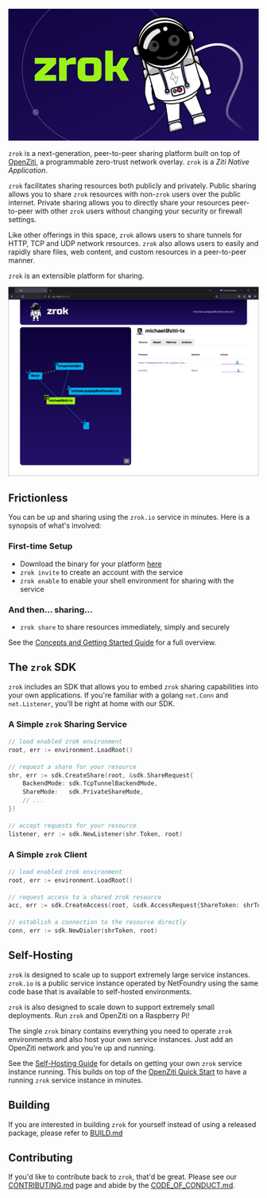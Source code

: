 ![zrok](docs/images/zrok_cover.png)

`zrok` is a next-generation, peer-to-peer sharing platform built on top of [OpenZiti](https://docs.openziti.io/docs/learn/introduction/), a programmable zero-trust network overlay. `zrok` is a _Ziti Native Application_.

`zrok` facilitates sharing resources both publicly and privately. Public sharing allows you to share `zrok` resources with non-`zrok` users over the public internet. Private sharing allows you to directly share your resources peer-to-peer with other `zrok` users without changing your security or firewall settings.

Like other offerings in this space, `zrok` allows users to share tunnels for HTTP, TCP and UDP network resources. `zrok` also allows users to easily and rapidly share files, web content, and custom resources in a peer-to-peer manner.

`zrok` is an extensible platform for sharing.

![zrok Web Console](docs/images/zrok_web_console.png)

## Frictionless

You can be up and sharing using the `zrok.io` service in minutes. Here is a synopsis of what's involved:

### First-time Setup

* Download the binary for your platform [here](https://github.com/openziti/zrok/releases)
* `zrok invite` to create an account with the service
* `zrok enable` to enable your shell environment for sharing with the service

### And then... sharing...

* `zrok share` to share resources immediately, simply and securely

See the [Concepts and Getting Started Guide](https://docs.zrok.io/docs/getting-started) for a full overview.

## The `zrok` SDK

`zrok` includes an SDK that allows you to embed `zrok` sharing capabilities into your own applications. If you're familiar with a golang `net.Conn` and `net.Listener`, you'll be right at home with our SDK.

### A Simple `zrok` Sharing Service

```go
// load enabled zrok environment
root, err := environment.LoadRoot()

// request a share for your resource
shr, err := sdk.CreateShare(root, &sdk.ShareRequest{
    BackendMode: sdk.TcpTunnelBackendMode,
    ShareMode:   sdk.PrivateShareMode,
	// ...
})

// accept requests for your resource
listener, err := sdk.NewListener(shr.Token, root)
```

### A Simple `zrok` Client

```go
// load enabled zrok environment
root, err := environment.LoadRoot()

// request access to a shared zrok resource
acc, err := sdk.CreateAccess(root, &sdk.AccessRequest{ShareToken: shrToken})

// establish a connection to the resource directly
conn, err := sdk.NewDialer(shrToken, root)
```

## Self-Hosting

`zrok` is designed to scale up to support extremely large service instances. `zrok.io` is a public service instance operated by NetFoundry using the same code base that is available to self-hosted environments.

`zrok` is also designed to scale down to support extremely small deployments. Run `zrok` and OpenZiti on a Raspberry Pi!

The single `zrok` binary contains everything you need to operate `zrok` environments and also host your own service instances. Just add an OpenZiti network and you're up and running.

See the [Self-Hosting Guide](https://docs.zrok.io/docs/guides/self-hosting/self_hosting_guide/) for details on getting your own `zrok` service instance running. This builds on top of the [OpenZiti Quick Start](https://docs.openziti.io/docs/learn/quickstarts/network/) to have a running `zrok` service instance in minutes.

## Building

If you are interested in building `zrok` for yourself instead of using a released package, please refer to [BUILD.md](./BUILD.md)

## Contributing

If you'd like to contribute back to `zrok`, that'd be great. Please see our [CONTRIBUTING.md](./CONTRIBUTING.md) page and
abide by the [CODE_OF_CONDUCT.md](./CODE_OF_CONDUCT.md).
